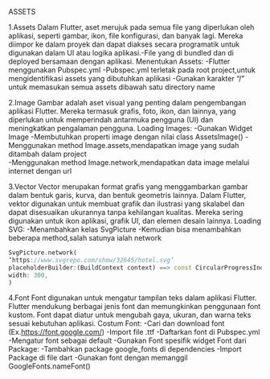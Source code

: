 ASSETS

1.Assets
Dalam Flutter, aset merujuk pada semua file yang diperlukan oleh aplikasi, seperti gambar, ikon, file konfigurasi, dan banyak lagi. Mereka diimpor ke dalam proyek dan dapat diakses secara programatik untuk digunakan dalam UI atau logika aplikasi.-File yang di bundled dan di deployed bersamaan dengan aplikasi.
Menentukan Assets:
-Flutter menggunakan Pubspec.yml
-Pubspec.yml terletak pada root project,untuk mengidentifikasi assets yang dibutuhkan aplikasi
-Gunakan karakter “/” untuk memasukan semua assets dibawah satu directory name

2.Image
Gambar adalah aset visual yang penting dalam pengembangan aplikasi Flutter. Mereka termasuk grafis, foto, ikon, dan lainnya, yang diperlukan untuk memperindah antarmuka pengguna (UI) dan meningkatkan pengalaman pengguna.
Loading Images:
-Gunakan Widget Image
-Membutuhkan properti image dengan nilai class AssetsImage()
-Menggunakan method Image.assets,mendapatkan image yang sudah ditambah dalam project           
-Menggunakan method Image.network,mendapatkan data image melalui internet dengan url

3.Vector
Vector merupakan format grafis yang menggambarkan gambar dalam bentuk garis, kurva, dan bentuk geometris lainnya. Dalam Flutter, vektor digunakan untuk membuat grafik dan ilustrasi yang skalabel dan dapat disesuaikan ukurannya tanpa kehilangan kualitas. Mereka sering digunakan untuk ikon aplikasi, grafik UI, dan elemen desain lainnya.
Loading SVG:
-Menambahkan kelas SvgPicture
-Kemudian bisa menambahkan beberapa method,salah satunya ialah network
```dart
SvgPicture.network(
‘https://www.svgrepo.com/show/32645/hotel.svg’
placeholderBuilder:(BuildContext context) ==> const CircularProgressIndicator(),
width: 300,
)
```

4.Font
Font digunakan untuk mengatur tampilan teks dalam aplikasi Flutter. Flutter mendukung berbagai jenis font dan memungkinkan penggunaan font kustom. Font dapat diatur untuk mengubah gaya, ukuran, dan warna teks sesuai kebutuhan aplikasi.
Costum Font:
-Cari dan download font (Ex.https://font.google.com/)
-Import  file .ttf
-Daftarkan font di Pubspec.yml
-Mengatur font sebagai default
-Gunakan Font spesifik widget 
Font dari Package:
-Tambahkan package google_fonts di dependencies
-Import Package di file dart
-Gunakan font dengan memanggil GoogleFonts.nameFont()







